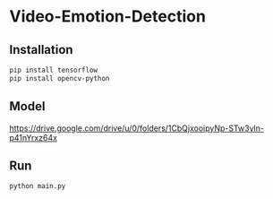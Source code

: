 # Video-Emotion-Detection

## Installation

```bash
pip install tensorflow
pip install opencv-python
```

## Model
https://drive.google.com/drive/u/0/folders/1CbQjxooipyNp-STw3yln-p41nYrxz64x

## Run 
```code
python main.py
```
